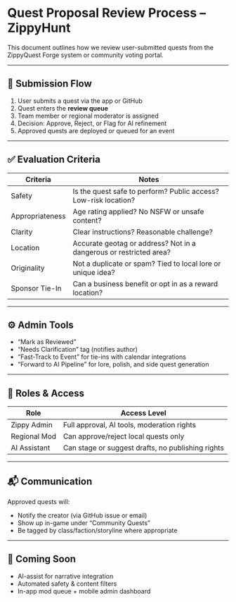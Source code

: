 # Quest Proposal Review Process – ZippyHunt

This document outlines how we review user-submitted quests from the ZippyQuest Forge system or community voting portal.

---

## 🔄 Submission Flow

1. User submits a quest via the app or GitHub
2. Quest enters the **review queue**
3. Team member or regional moderator is assigned
4. Decision: Approve, Reject, or Flag for AI refinement
5. Approved quests are deployed or queued for an event

---

## ✅ Evaluation Criteria

| Criteria         | Notes                                                                 |
|------------------|-----------------------------------------------------------------------|
| Safety           | Is the quest safe to perform? Public access? Low-risk location?       |
| Appropriateness  | Age rating applied? No NSFW or unsafe content?                        |
| Clarity          | Clear instructions? Reasonable challenge?                             |
| Location         | Accurate geotag or address? Not in a dangerous or restricted area?    |
| Originality      | Not a duplicate or spam? Tied to local lore or unique idea?           |
| Sponsor Tie-In   | Can a business benefit or opt in as a reward location?                |

---

## ⚙️ Admin Tools

- “Mark as Reviewed”
- “Needs Clarification” tag (notifies author)
- “Fast-Track to Event” for tie-ins with calendar integrations
- “Forward to AI Pipeline” for lore, polish, and side quest generation

---

## 🧙 Roles & Access

| Role           | Access Level        |
|----------------|---------------------|
| Zippy Admin    | Full approval, AI tools, moderation rights |
| Regional Mod   | Can approve/reject local quests only       |
| AI Assistant   | Can stage or suggest drafts, no publishing rights |

---

## 📬 Communication

Approved quests will:
- Notify the creator (via GitHub issue or email)
- Show up in-game under “Community Quests”
- Be tagged by class/faction/storyline where appropriate

---

## 🧪 Coming Soon

- AI-assist for narrative integration
- Automated safety & content filters
- In-app mod queue + mobile admin dashboard

